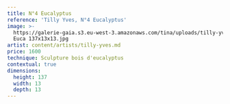 ```yaml
---
title: N°4 Eucalyptus
reference: 'Tilly Yves, N°4 Eucalyptus'
image: >-
  https://galerie-gaia.s3.eu-west-3.amazonaws.com/tina/uploads/tilly-yves/galerie-gaia-tilly-yves-NÂ°4
  Euca 137x13x13.jpg
artist: content/artists/tilly-yves.md
price: 1600
technique: Sculpture bois d'eucalyptus
contextual: true
dimensions:
  height: 137
  width: 13
  depth: 13
---
```


